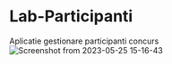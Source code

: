 # Lab-Participanti
Aplicatie gestionare participanti concurs 
![Screenshot from 2023-05-25 15-16-43](https://github.com/Putila-Mihai/Lab-Participanti/assets/128553152/5c56f97f-099e-46dd-a183-2b80e91a42d7)
